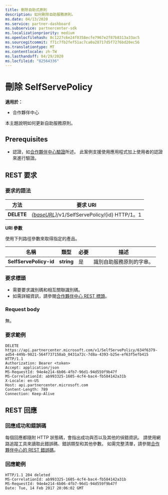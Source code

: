 ```yaml
---
title: 刪除自助式原則
description: 如何刪除自助服務原則。
ms.date: 04/13/2020
ms.service: partner-dashboard
ms.subservice: partnercenter-sdk
ms.localizationpriority: medium
ms.openlocfilehash: 8c1227c6e24f0358ecfe7967e2f87b8313a33ac5
ms.sourcegitcommit: f71c7fb2fef51ac7ca0a28717d5f7276bd20ec56
ms.translationtype: MT
ms.contentlocale: zh-TW
ms.lasthandoff: 04/29/2020
ms.locfileid: "82564336"
---
```

# <a name="delete-a-selfservepolicy"></a>刪除 SelfServePolicy

**適用於：**

- 合作夥伴中心

本主題說明如何更新自助服務原則。

## <a name="prerequisites"></a>Prerequisites

- 認證，如[合作夥伴中心驗證](partner-center-authentication.md)所述。 此案例支援使用應用程式加上使用者的認證來進行驗證。

## <a name="rest-request"></a>REST 要求

### <a name="request-syntax"></a>要求的語法

| 方法  | 要求 URI                                                                   |
|---------|-------------------------------------------------------------------------------|
| **DELETE** | [*{baseURL}*](partner-center-rest-urls.md)/v1/SelfServePolicy/{id} HTTP/1。1 |

**URI 參數**

使用下列路徑參數來取得指定的產品。

| 名稱                       | 類型         | 必要 | 描述                                                     |
|----------------------------|--------------|----------|-----------------------------------------------------------------|
| **SelfServePolicy-id**     | **string**   | 是      | 識別自助服務原則的字串。                 |

### <a name="request-headers"></a>要求標頭

- 需要要求識別碼和相互關聯識別碼。
- 如需詳細資訊，請參閱[合作夥伴中心 REST 標頭](headers.md)。

### <a name="request-body"></a>Request body

無。

### <a name="request-example"></a>要求範例

```http
DELETE https://api.partnercenter.microsoft.com/v1/SelfServePolicy/634f6379-ad54-449b-9821-564f737158ab_0431a72c-7d8a-4393-b25e-ef63f5efb415 HTTP/1.1
Authorization: Bearer <token>
Accept: application/json
MS-RequestId: 94e4e214-6b06-4fb7-96d1-94d559f9b47f
MS-CorrelationId: ab993325-1605-4cf4-bac4-fb584142a31b
X-Locale: en-US
Host: api.partnercenter.microsoft.com
Content-Length: 789
Connection: Keep-Alive

```

## <a name="rest-response"></a>REST 回應

### <a name="response-success-and-error-codes"></a>回應成功和錯誤碼

每個回應都隨附 HTTP 狀態碼，會指出成功與否以及其他的偵錯資訊。 請使用網路追蹤工具來讀取此錯誤碼、錯誤類型和其他參數。 如需完整清單，請參閱[合作夥伴中心的 REST 錯誤碼](error-codes.md)。

### <a name="response-example"></a>回應範例

```http
HTTP/1.1 204 deleted
MS-CorrelationId: ab993325-1605-4cf4-bac4-fb584142a31b
MS-RequestId: 94e4e214-6b06-4fb7-96d1-94d559f9b47f
Date: Tue, 14 Feb 2017 20:06:02 GMT

```
